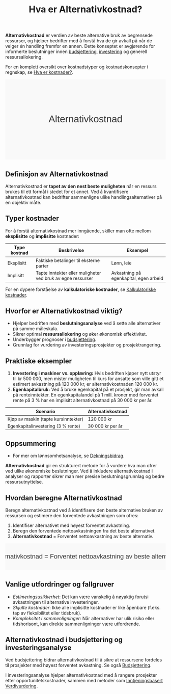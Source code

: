 ﻿---
title: "Hva er Alternativkostnad?"
seoTitle: "Hva er Alternativkostnad?"
description: '**Alternativkostnad** er verdien av beste alternative bruk av begrensede ressurser, og hjelper bedrifter med å forstå hva de gir avkall på når de velger én...'
---

**Alternativkostnad** er verdien av beste alternative bruk av begrensede ressurser, og hjelper bedrifter med å forstå hva de gir avkall på når de velger én handling fremfor en annen. Dette konseptet er avgjørende for informerte beslutninger innen [budsjettering](/blogs/regnskap/hva-er-budsjettering "Hva er Budsjettering? Komplett Guide til Budsjettplanlegging"), [investering](/blogs/regnskap/hva-er-investere "Hva er å Investere? Komplett Guide til Investeringer i Regnskap") og generell ressursallokering.

For en komplett oversikt over kostnadstyper og kostnadskonsepter i regnskap, se [Hva er kostnader?](/blogs/regnskap/hva-er-kostnader "Hva er Kostnader i Regnskap? Komplett Guide til Kostnadstyper og Regnskapsføring").

![Illustrasjon som viser konseptet alternativkostnad](alternativkostnad-image.svg)

## Definisjon av Alternativkostnad

Alternativkostnad er **tapet av den nest beste muligheten** når en ressurs brukes til ett formål i stedet for et annet. Ved å kvantifisere alternativkostnad kan bedrifter sammenligne ulike handlingsalternativer på en objektiv måte.

## Typer kostnader

For å forstå alternativkostnad mer inngående, skiller man ofte mellom **eksplisitte** og **implisitte** kostnader:

| Type kostnad    | Beskrivelse                                        | Eksempel                                       |
| --------------- | -------------------------------------------------- | ---------------------------------------------- |
| Eksplisitt      | Faktiske betalinger til eksterne parter            | Lønn, leie                                     |
| Implisitt       | Tapte inntekter eller muligheter ved bruk av egne ressurser | Avkastning på egenkapital, egen arbeid |

For en dypere forståelse av **kalkulatoriske kostnader**, se [Kalkulatoriske kostnader](/blogs/regnskap/kalkulatoriske-kostnader "Hva er Kalkulatoriske kostnader? Guide til kalkulatoriske kostnader og Regnskapsanalyse").

## Hvorfor er Alternativkostnad viktig?

- Hjelper bedriften med **beslutningsanalyse** ved å sette alle alternativer på samme måleskala.
- Sikrer optimal **ressursallokering** og øker økonomisk effektivitet.
- Underbygger prognoser i [budsjettering](/blogs/regnskap/hva-er-budsjettering "Hva er Budsjettering? Komplett Guide til Budsjettplanlegging").
- Grunnlag for vurdering av investeringsprosjekter og prosjektrangering.

## Praktiske eksempler

1. **Investering i maskiner vs. opplæring:** Hvis bedriften kjøper nytt utstyr til kr 500 000, men mister muligheten til kurs for ansatte som ville gitt et estimert avkastning på 120 000 kr, er alternativkostnaden 120 000 kr.
2. **Egenkapitalbruk:** Ved å bruke egenkapital på et prosjekt, gir man avkall på renteinntekter. En egenkapitalandel på 1 mill. kroner med forventet rente på 3 % har en implisitt alternativkostnad på 30 000 kr per år.

| Scenario                                   | Alternativkostnad       |
| ------------------------------------------- | ----------------------- |
| Kjøp av maskin (tapte kursinntekter)        | 120 000 kr              |
| Egenkapitalinvestering (3 % rente)         | 30 000 kr per år        |

## Oppsummering

* For mer om lønnsomhetsanalyse, se [Dekningsbidrag](/blogs/regnskap/hva-er-dekningsbidrag "Hva er Dekningsbidrag? Komplett Guide til Beregning og Analyse").

**Alternativkostnad** gir en strukturert metode for å vurdere hva man ofrer ved ulike økonomiske beslutninger. Ved å inkludere alternativkostnad i analyser og rapporter sikrer man mer presise beslutningsgrunnlag og bedre ressursutnyttelse.

## Hvordan beregne Alternativkostnad

Beregn alternativkostnad ved å identifisere den beste alternative bruken av ressursen og estimere den forventede avkastningen som ofres:

1. Identifiser alternativet med høyest forventet avkastning.
2. Beregn den forventede nettoavkastningen fra det beste alternativet.
3. **Alternativkostnad** = Forventet nettoavkastning av beste alternativ.

![Formel for beregning av alternativkostnad](beregning-alternativkostnad.svg)

## Vanlige utfordringer og fallgruver

- *Estimeringsusikkerhet*: Det kan være vanskelig å nøyaktig forutsi avkastningen til alternative investeringer.
- *Skjulte kostnader*: Ikke alle implisitte kostnader er like åpenbare (f.eks. tap av fleksibilitet eller tidsbruk).
- *Kompleksitet i sammenligninger*: Når alternativer har ulik risiko eller tidshorisont, kan direkte sammenligninger være utfordrende.

## Alternativkostnad i budsjettering og investeringsanalyse

Ved budsjettering bidrar alternativkostnad til å sikre at ressursene fordeles til prosjekter med høyest forventet avkastning. Se også [Budsjettering](/blogs/regnskap/hva-er-budsjettering "Hva er Budsjettering? Komplett Guide til Budsjettplanlegging").

I investeringsanalyse hjelper alternativkostnad med å rangere prosjekter etter opportunitetskostnader, sammen med metoder som [Inntjeningsbasert Verdivurdering](/blogs/regnskap/hva-er-inntjeningsbasert-verdivurdering "Hva er Inntjeningsbasert Verdivurdering? Komplett Guide til Verdsettelsesmetoder").











